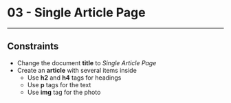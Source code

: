 # 03 - Single Article Page 
------


## Constraints
 * Change the document **title** to *Single Article Page*
 * Create an **article** with several items inside
	* Use **h2** and **h4** tags for headings
	* Use **p** tags for the text
	* Use **img** tag for the photo
